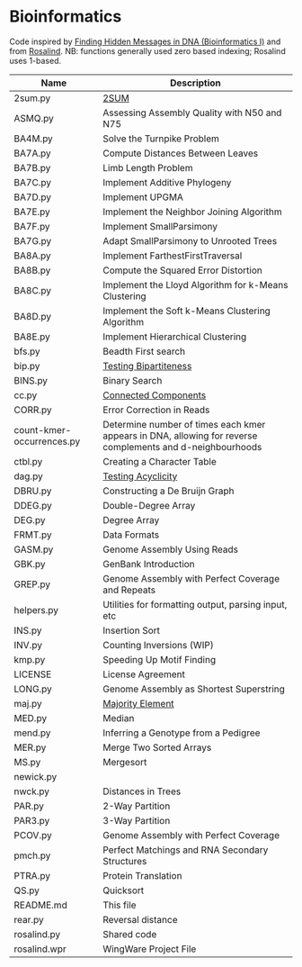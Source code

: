 # Bioinformatics

Code inspired by [Finding Hidden Messages in DNA (Bioinformatics I)](https://class.coursera.org/hiddenmessages-003) and from [Rosalind](http://rosalind.info). 
NB: functions generally used zero based indexing; Rosalind uses 1-based.

| Name | Description |
| -------------------------- | ------------------------------------------------|
| 2sum.py | [2SUM](http://rosalind.info/problems/2sum/) |
| ASMQ.py | 	Assessing Assembly Quality with N50 and N75 |
| BA4M.py |   Solve the Turnpike Problem  |
| BA7A.py | Compute Distances Between Leaves |
| BA7B.py | Limb Length Problem |
| BA7C.py | Implement Additive Phylogeny |
| BA7D.py |  Implement UPGMA |
| BA7E.py | Implement the Neighbor Joining Algorithm |
| BA7F.py | Implement SmallParsimony |
| BA7G.py | Adapt SmallParsimony to Unrooted Trees |
| BA8A.py | 	Implement FarthestFirstTraversal |
| BA8B.py | 	Compute the Squared Error Distortion |
| BA8C.py | Implement the Lloyd Algorithm for k-Means Clustering  |
| BA8D.py | 	Implement the Soft k-Means Clustering Algorithm |
| BA8E.py | Implement Hierarchical Clustering |
| bfs.py  | 	Beadth First search |
| bip.py | [Testing Bipartiteness](http://rosalind.info/problems/bip/)|
| BINS.py | 	 	Binary Search |
| cc.py |	[Connected Components](http://rosalind.info/problems/cc/) |
| CORR.py | 	Error Correction in Reads  | 
| count-kmer-occurrences.py | Determine number of times each kmer appears in DNA, allowing for reverse complements and d-neighbourhoods |
| ctbl.py | Creating a Character Table |
| dag.py | [Testing Acyclicity](http://rosalind.info/problems/dag/) |
| DBRU.py | 	 	Constructing a De Bruijn Graph |
| DDEG.py | 	 	Double-Degree Array |
| DEG.py | 	 	Degree Array |
| FRMT.py | 	Data Formats|
| GASM.py | 	 	Genome Assembly Using Reads |
| GBK.py | 	GenBank Introduction |
| GREP.py | 	 Genome Assembly with Perfect Coverage and Repeats|
| helpers.py | Utilities for formatting output, parsing input, etc |
| INS.py | 	 	Insertion Sort |
| INV.py | 	Counting Inversions (WIP)|
| kmp.py | Speeding Up Motif Finding |
| LICENSE |	License Agreement|
| LONG.py | 	Genome Assembly as Shortest Superstring |
| maj.py |  [Majority Element](http://rosalind.info/problems/maj/) ||
| MED.py | 	Median|
| mend.py | 	 Inferring a Genotype from a Pedigree |
| MER.py |  	Merge Two Sorted Arrays |
| MS.py | 	Mergesort|
| newick.py | 	 | Parser for files in Newick format |
| nwck.py | 	Distances in Trees |
| PAR.py | 	 	2-Way Partition |
| PAR3.py | 	 	3-Way Partition |
| PCOV.py | 	 Genome Assembly with Perfect Coverage |
| pmch.py| 	Perfect Matchings and RNA Secondary Structures |
| PTRA.py | 	 	Protein Translation |
| QS.py | 	Quicksort|
| README.md 	|This file|
| rear.py | Reversal distance |
| rosalind.py | 	Shared code|
| rosalind.wpr | 	WingWare Project File |
